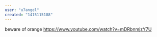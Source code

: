 ```yaml
---
user: "u7angel"
created: "1415115188"
---
```


beware of orange
https://www.youtube.com/watch?v=mDRbnmjzY7U

